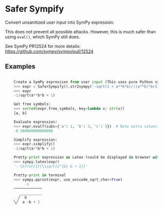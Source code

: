 # Safer Sympify

Convert unsanitized user input into SymPy expression.

This does not prevent all possible attacks. However, this is much safer than using `eval()`, which SymPy still does.

See SymPy PR12524 for more details: https://github.com/sympy/sympy/pull/12524



## Examples

```python

    Create a SymPy expression from user input (This uses pure Python syntax. Whitelisted operators and functions only are allowed.):
    >>> expr = SaferSympify().str2sympy('-sqrt(1 + a**b*b)/((a**b)*b+1)')
    >>> expr
    -1/sqrt(a**b*b + 1)

    Get free symbols:
    >>> sorted(expr.free_symbols, key=lambda x: str(x))
    [a, b]

    Evaluate expression:
    >>> expr.evalf(subs={'a': 1, 'b': 3, 'c': 5})  # Note extra values can be passed too
    -0.500000000000000

    Simplify expression:
    >>> expr.simplify()
    -1/sqrt(a**b*b + 1)

    Pretty-print expression as Latex (could be displayed in browser with MathJax)
    >>> sympy.latex(expr)
    '- \\frac{1}{\\sqrt{a^{b} b + 1}}'

    Pretty-print in terminal
    >>> sympy.pprint(expr, use_unicode_sqrt_char=True)
         -1      
    ─────────────
       __________
      ╱  b       
    ╲╱  a ⋅b + 1 

```
